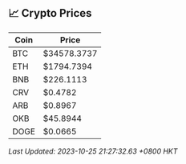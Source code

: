 ## 📈 Crypto Prices

| Coin | Price |
| ---- | ----- |
| BTC | $34578.3737 |
| ETH | $1794.7394 |
| BNB | $226.1113 |
| CRV | $0.4782 |
| ARB | $0.8967 |
| OKB | $45.8944 |
| DOGE | $0.0665 |

_Last Updated: 2023-10-25 21:27:32.63 +0800 HKT_